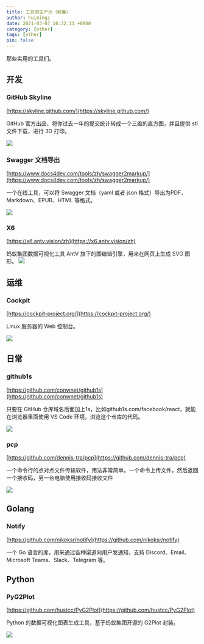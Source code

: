 ```yaml
---
title: 工具即生产力（收集）
author: huimingz
date: 2021-03-07 16:32:11 +0800
category: [other]
tags: [other]
pin: false
---
```


那些实用的工具们。

## 开发
### GitHub Skyline
[https://skyline.github.com/](https://skyline.github.com/)

GitHub 官方出品，将你过去一年的提交统计转成一个三维的直方图，并且提供 stl 文件下载，进行 3D 打印。

![](https://hmz-storage.oss-cn-shenzhen.aliyuncs.com/static/img/2021/03-07-1t52xH.jpg)

### Swagger 文档导出
[https://www.docs4dev.com/tools/zh/swagger2markup/](https://www.docs4dev.com/tools/zh/swagger2markup/)

一个在线工具，可以将 Swagger 文档（yaml 或者 json 格式）导出为PDF、Markdown、EPUB、HTML 等格式。

![](https://hmz-storage.oss-cn-shenzhen.aliyuncs.com/static/img/2021/03-07-QoTxWv.png)

### X6
[https://x6.antv.vision/zh](https://x6.antv.vision/zh)

蚂蚁集团数据可视化工具 AntV 旗下的图编辑引擎，用来在网页上生成 SVG 图形。
![](https://hmz-storage.oss-cn-shenzhen.aliyuncs.com/static/img/2021/03-07-LwTBv8.jpg)

## 运维

### Cockpit
[https://cockpit-project.org/](https://cockpit-project.org/)

Linux 服务器的 Web 控制台。

![](https://hmz-storage.oss-cn-shenzhen.aliyuncs.com/static/img/2021/03-07-WQVwD8.jpg)

## 日常
### github1s
[https://github.com/conwnet/github1s](https://github.com/conwnet/github1s)

只要在 GitHub 仓库域名后面加上1s，比如github1s.com/facebook/react，就能在浏览器里面使用 VS Code 环境，浏览这个仓库的代码。

![](https://hmz-storage.oss-cn-shenzhen.aliyuncs.com/static/img/2021/03-07-6457Z3.jpg)

### pcp
[https://github.com/dennis-tra/pcp](https://github.com/dennis-tra/pcp)

一个命令行的点对点文件传输软件，用法非常简单。一个命令上传文件，然后返回一个接收码，另一台电脑使用接收码接收文件

![](https://hmz-storage.oss-cn-shenzhen.aliyuncs.com/static/img/2021/03-07-demo-2021-02-13.gif)

## Golang
### Notify
[https://github.com/nikoksr/notify](https://github.com/nikoksr/notify)

一个 Go 语言的库，用来通过各种渠道向用户发通知，支持 Discord、Email、Microsoft Teams、Slack、Telegram 等。

## Python
### PyG2Plot
[https://github.com/hustcc/PyG2Plot](https://github.com/hustcc/PyG2Plot)

Python 的数据可视化图表生成工具，基于蚂蚁集团开源的 G2Plot 封装。

![](https://hmz-storage.oss-cn-shenzhen.aliyuncs.com/static/img/2021/03-07-o9Jd69.jpg)
